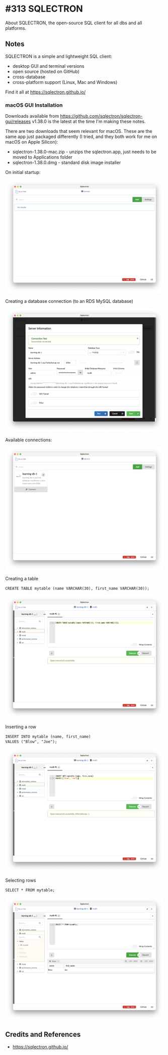 # #313 SQLECTRON

About SQLECTRON, the open-source SQL client for all dbs and all platforms.

## Notes

SQLECTRON is a simple and lightweight SQL client:

* desktop GUI and terminal versions
* open source (hosted on GitHub)
* cross-database
* cross-platform support (Linux, Mac and Windows)

Find it all at <https://sqlectron.github.io/>

### macOS GUI Installation

Downloads available from <https://github.com/sqlectron/sqlectron-gui/releases>
v1.38.0 is the latest at the time I'm making these notes.

There are two downloads that seem relevant for macOS.
These are the same app just packaged differently (I tried, and they both work for me on macOS on Apple Silicon):

* sqlectron-1.38.0-mac.zip - unzips the sqlectron.app, just needs to be moved to Applications folder
* sqlectron-1.38.0.dmg - standard disk image installer

On initial startup:

![initial](./assets/initial.png)

Creating a database connection (to an RDS MySQL database)

![db_connection](./assets/db_connection.png)

Available connections:

![connections](./assets/connections.png)

Creating a table

    CREATE TABLE mytable (name VARCHAR(30), first_name VARCHAR(30));

![create_table](./assets/create_table.png)

Inserting a row

    INSERT INTO mytable (name, first_name)
    VALUES ("Blow", "Joe");

![insert](./assets/insert.png)

Selecting rows

    SELECT * FROM mytable;

![select](./assets/select.png)

## Credits and References

* <https://sqlectron.github.io/>
